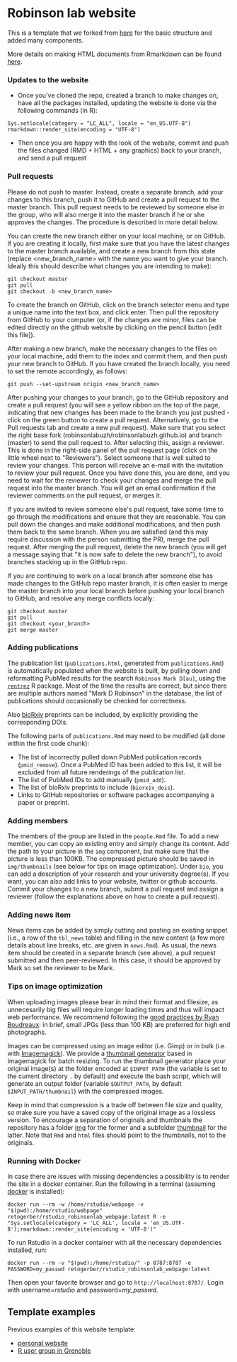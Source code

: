 # Robinson lab website

This is a template that we forked from [here](https://github.com/privefl/rmarkdown-website-template) for the basic structure and added many components.

More details on making HTML documents from Rmarkdown can be found [here](http://rmarkdown.rstudio.com/rmarkdown_websites.html).

### Updates to the website

- Once you've cloned the repo, created a branch to make changes on, have all the packages installed, updating the website is done via the following commands (in R):

```
Sys.setlocale(category = "LC_ALL", locale = "en_US.UTF-8")
rmarkdown::render_site(encoding = "UTF-8")
```
- Then once you are happy with the look of the website, commit and push the files changed (RMD + HTML + any graphics) back to your branch, and send a pull request

### Pull requests

Please do not push to master. Instead, create a separate branch, add your changes to this branch, push it to GitHub and create a pull request to the master branch. This pull request needs to be reviewed by someone else in the group, who will also merge it into the master branch if he or she approves the changes. The procedure is described in more detail below. 

You can create the new branch either on your local machine, or on GitHub. If you are creating it locally, first make sure that you have the latest changes to the master branch available, and create a new branch from this state (replace <new_branch_name> with the name you want to give your branch. Ideally this should describe what changes you are intending to make):

```
git checkout master
git pull
git checkout -b <new_branch_name>
```

To create the branch on GitHub, click on the branch selector menu and type a unique name into the text box, and click enter. Then pull the repository from GitHub to your computer (or, if the changes are minor, files can be edited directly on the github website by clicking on the pencil button [edit this file]). 

After making a new branch, make the necessary changes to the files on your local machine, add them to the index and commit them, and then push your new branch to GitHub. If you have created the branch locally, you need to set the remote accordingly, as follows: 

```
git push --set-upstream origin <new_branch_name>
```

After pushing your changes to your branch, go to the GitHub repository and create a pull request (you will see a yellow ribbon on the top of the page, indicating that new changes has been made to the branch you just pushed - click on the green button to create a pull request. Alternatively, go to the Pull requests tab and create a new pull request). Make sure that you select the right base fork (robinsonlabuzh/robinsonlabuzh.github.io) and branch (master) to send the pull request to. After selecting this, assign a reviewer. This is done in the right-side panel of the pull request page (click on the little wheel next to "Reviewers"). Select someone that is well suited to review your changes. This person will receive an e-mail with the invitation to review your pull request. Once you have done this, you are done, and you need to wait for the reviewer to check your changes and merge the pull request into the master branch. You will get an email confirmation if the reviewer comments on the pull request, or merges it. 

If you are invited to review someone else's pull request, take some time to go through the modifications and ensure that they are reasonable. You can pull down the changes and make additional modifications, and then push them back to the same branch. When you are satisfied (and this may require discussion with the person submitting the PR), merge the pull request. After merging the pull request, delete the new branch (you will get a message saying that "it is now safe to delete the new branch"), to avoid branches stacking up in the GitHub repo.

If you are continuing to work on a local branch after someone else has made changes to the GitHub repo master branch, it is often easier to merge the master branch into your local branch before pushing your local branch to GitHub, and resolve any merge conflicts locally:

```
git checkout master
git pull
git checkout <your_branch>
git merge master
```

### Adding publications

The publication list (`publications.html`, generated from `publications.Rmd`) is automatically populated when the website is built, by pulling down and reformatting PubMed results for the search `Robinson Mark D[au]`, using the [`rentrez`](https://cran.r-project.org/web/packages/rentrez/index.html) R package. Most of the time the results are correct, but since there are multiple authors named "Mark D Robinson" in the database, the list of publications should occasionally be checked for correctness. 

Also [bioRxiv](https://www.biorxiv.org/) preprints can be included, by explicitly providing the corresponding DOIs. 

The following parts of `publications.Rmd` may need to be modified (all done within the first code chunk):

- The list of incorrectly pulled down PubMed publication records (`pmid_remove`). Once a PubMed ID has been added to this list, it will be excluded from all future renderings of the publication list. 
- The list of PubMed IDs to add manually (`pmid_add`).
- The list of bioRxiv preprints to include (`biorxiv_dois`).
- Links to GitHub repositories or software packages accompanying a paper or preprint. 

### Adding members

The members of the group are listed in the `people.Rmd` file. To add a new member, you can copy an existing entry and simply change its content. Add the path to your picture in the `img` component, but make sure that the picture is less than 100KB. The compressed picture should be saved in `img/thumbnails` (see below for tips on image optimization). Under `bio`, you can add a description of your research and your university degree(s). If you want, you can also add links to your website, twitter or github accounts. Commit your changes to a new branch, submit a pull request and assign a reviewer (follow the explanations above on how to create a pull request).

### Adding news item

News items can be added by simply cutting and pasting an existing snippet (i.e., a row of the `tbl_news` table) and filling in the new content (a few more details about line breaks, etc. are given in `news.Rmd`).  As usual, the news item should be created in a separate branch (see above), a pull request submitted and then peer-reviewed.  In this case, it should be approved by Mark so set the reviewer to be Mark.

### Tips on image optimization

When uploading images please bear in mind their format and filesize, as unnecesarily big files will require longer loading times and thus will impact web performance. We recommend following the [good practices by Ryan Boudreaux](https://www.techrepublic.com/blog/web-designer/tips-for-optimizing-your-web-images/): in brief, small JPGs (less than 100 KB) are preferred for high end photographs.

Images can be compressed using an image editor (i.e. Gimp) or in bulk (i.e. with [Imagemagick](https://www.imagemagick.org/script/index.php)). We provide a [thumbnail generator](https://github.com/robinsonlabuzh/robinsonlabuzh.github.io/blob/master/utils/bulk_thumbnail_generator.sh) based in Imagemagick for batch resizing. To run the thumbnail generator place your original image(s) at the folder encoded at `$INPUT_PATH` (the variable is set to the current directory `.` by default) and execute the bash script, which will generate an output folder (variable `$OUTPUT_PATH`, by default `$INPUT_PATH/thumbnail`) with the compressed images.

Keep in mind that compression is a trade off between file size and quality, so make sure you have a saved copy of the original image as a lossless version. To encourage a separation of originals and thumbnails the repository has a folder [img](https://github.com/robinsonlabuzh/robinsonlabuzh.github.io/tree/master/img) for the former and a subfolder [thumbnail](https://github.com/robinsonlabuzh/robinsonlabuzh.github.io/tree/master/img/thumbnail) for the latter. Note that `Rmd` and `html` files should point to the thumbnails, not to the originals.

### Running with Docker

In case there are issues with missing dependencies a possibility is to render the site in a docker container. Run the following in a terminal (assuming [docker](https://docs.docker.com/engine/install/) is installed):
```
docker run --rm -w /home/rstudio/webpage -v "$(pwd):/home/rstudio/webpage" retogerber/rstudio_robinsonlab_webpage:latest R -e "Sys.setlocale(category = 'LC_ALL', locale = 'en_US.UTF-8');rmarkdown::render_site(encoding = 'UTF-8')"
```


To run Rstudio in a docker container with all the necessary dependencies installed, run:
```
docker run --rm -v "$(pwd):/home/rstudio/" -p 8787:8787 -e PASSWORD=my_passwd retogerber/rstudio_robinsonlab_webpage:latest 
```
Then open your favorite browser and go to `http://localhost:8787/`. Login with username=*rstudio* and password=*my_passwd*.




## Template examples

Previous examples of this website template:
- [personal website](https://privefl.github.io/)
- [R user group in Grenoble](https://r-in-grenoble.github.io/)
